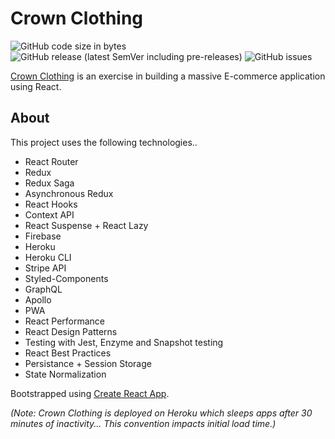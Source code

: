 Crown Clothing
==============
![GitHub code size in bytes](https://img.shields.io/github/languages/code-size/coreybailey07/crown-clothing)
![GitHub release (latest SemVer including pre-releases)](https://img.shields.io/github/v/release/coreybailey07/crown-clothing?include_prereleases)
![GitHub issues](https://img.shields.io/github/issues/coreybailey07/crown-clothing)

[Crown Clothing](https://crown-corp.herokuapp.com/) is an exercise in building a massive E-commerce application using React.

## About

This project uses the following technologies..
- React Router
- Redux
- Redux Saga
- Asynchronous Redux
- React Hooks
- Context API
- React Suspense + React Lazy
- Firebase
- Heroku
- Heroku CLI
- Stripe API
- Styled-Components
- GraphQL
- Apollo
- PWA
- React Performance
- React Design Patterns
- Testing with Jest, Enzyme and Snapshot testing
- React Best Practices
- Persistance + Session Storage
- State Normalization


Bootstrapped using [Create React App](https://github.com/facebook/create-react-app).

<p><em>(Note: Crown Clothing is deployed on Heroku which sleeps apps after 30 minutes of inactivity... This convention impacts initial load time.)</em></p>

